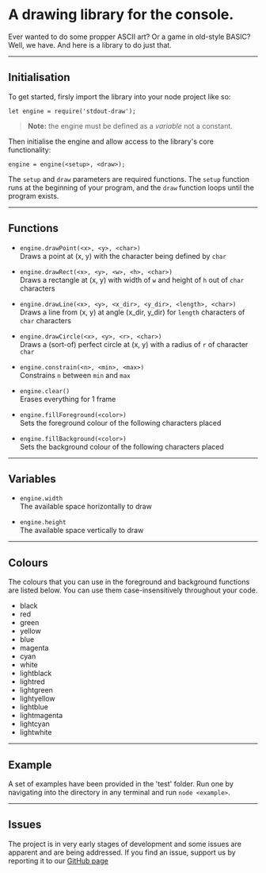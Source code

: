# A drawing library for the console.

Ever wanted to do some propper ASCII art? Or a game in old-style BASIC?
Well, we have. And here is a library to do just that.

---
## Initialisation

To get started, firsly import the library into your node project like so:

`let engine = require('stdout-draw');`
>**Note:** the engine must be defined as a *variable* not a constant.

Then initialise the engine and allow access to the library's core functionality:

`engine = engine(<setup>, <draw>);`

The `setup` and `draw` parameters are required functions. The `setup` function runs at the beginning of your program, and the `draw` function loops until the program exists.

---
## Functions

* `engine.drawPoint(<x>, <y>, <char>)`  
   Draws a point at (x, y) with the character being defined by `char`

* `engine.drawRect(<x>, <y>, <w>, <h>, <char>)`  
   Draws a rectangle at (x, y) with width of `w` and height of `h` out of `char` characters

* `engine.drawLine(<x>, <y>, <x_dir>, <y_dir>, <length>, <char>)`  
   Draws a line from (x, y) at angle (x_dir, y_dir) for `length` characters of `char` characters

* `engine.drawCircle(<x>, <y>, <r>, <char>)`  
    Draws a (sort-of) perfect circle at (x, y) with a radius of `r` of character `char`

* `engine.constrain(<n>, <min>, <max>)`  
   Constrains `n` between `min` and `max`

* `engine.clear()`  
    Erases everything for 1 frame

* `engine.fillForeground(<color>)`  
    Sets the foreground colour of the following characters placed

* `engine.fillBackground(<color>)`  
    Sets the background colour of the following characters placed

---
## Variables

* `engine.width`  
    The available space horizontally to draw

* `engine.height`  
    The available space vertically to draw

---
## Colours
The colours that you can use in the foreground and background functions are listed below. You can use them case-insensitively throughout your code.

* black
* red
* green
* yellow
* blue
* magenta
* cyan
* white
* lightblack
* lightred
* lightgreen
* lightyellow
* lightblue
* lightmagenta
* lightcyan
* lightwhite

---
## Example
A set of examples have been provided in the 'test' folder. Run one by navigating into the directory in any terminal and run `node <example>`. 

---
## Issues
The project is in very early stages of development and some issues are apparent and are being addressed. If you find an issue, support us by reporting it to our [GitHub page](https://github.com/kraken22/stdout-rendering/issues)